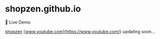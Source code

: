 # shopzen.github.io

🚀 Live Demo

[shopzen](shopzen-009.netlify.app)
[www.youtube.com](https://www.youtube.com/)
updating soon...
